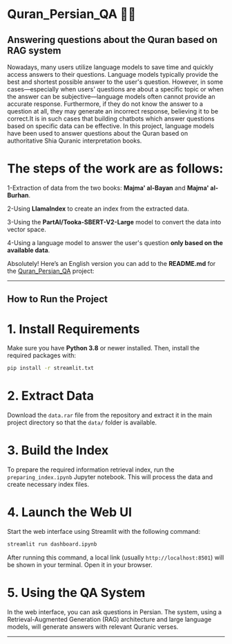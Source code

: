 # Quran_Persian_QA 📖🧠
## Answering questions about the Quran based on RAG system 
Nowadays, many users utilize language models to save time and quickly access answers to their questions. Language models typically provide the best and shortest possible answer to the user's question. However, in some cases—especially when users' questions are about a specific topic or when the answer can be subjective—language models often cannot provide an accurate response. Furthermore, if they do not know the answer to a question at all, they may generate an incorrect response, believing it to be correct.It is in such cases that building chatbots which answer questions based on specific data can be effective.
In this project, language models have been used to answer questions about the Quran based on authoritative Shia Quranic interpretation books. 

# The steps of the work are as follows:
1-Extraction of data from the two books: **Majma' al-Bayan** and **Majma' al-Burhan**.

2-Using **LlamaIndex** to create an index from the extracted data.

3-Using the **PartAI/Tooka-SBERT-V2-Large** model to convert the data into vector space.

4-Using a language model to answer the user's question **only based on the available data**.

Absolutely! Here’s an English version you can add to the **README.md** for the [Quran\_Persian\_QA](https://github.com/mahdimtd/Quran_Persian_QA/tree/main) project:

---

## How to Run the Project

# 1. Install Requirements

Make sure you have **Python 3.8** or newer installed. Then, install the required packages with:

```bash
pip install -r streamlit.txt
```

# 2. Extract Data

Download the `data.rar` file from the repository and extract it in the main project directory so that the `data/` folder is available.

# 3. Build the Index

To prepare the required information retrieval index, run the `preparing_index.ipynb` Jupyter notebook. This will process the data and create necessary index files.

# 4. Launch the Web UI

Start the web interface using Streamlit with the following command:

```bash
streamlit run dashboard.ipynb
```

After running this command, a local link (usually `http://localhost:8501`) will be shown in your terminal. Open it in your browser.

# 5. Using the QA System

In the web interface, you can ask questions in Persian. The system, using a Retrieval-Augmented Generation (RAG) architecture and large language models, will generate answers with relevant Quranic verses.

---


